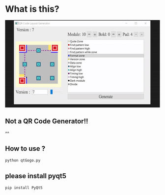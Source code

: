 # What is this?
![](./demo.gif)

## Not a QR Code Generator!!
^^

## How to use ?
```bash
python qtGogo.py
```

## please install pyqt5
```bash
pip install PyQt5
```
